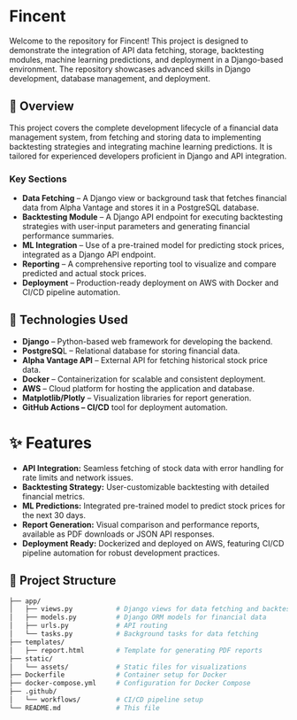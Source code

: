 # Fincent

Welcome to the repository for Fincent! This project is designed to demonstrate the integration of API data fetching, storage, backtesting modules, machine learning predictions, and deployment in a Django-based environment. The repository showcases advanced skills in Django development, database management, and deployment.

## 🚀 Overview

This project covers the complete development lifecycle of a financial data management system, from fetching and storing data to implementing backtesting strategies and integrating machine learning predictions. It is tailored for experienced developers proficient in Django and API integration.

### Key Sections
- **Data Fetching** – A Django view or background task that fetches financial data from Alpha Vantage and stores it in a PostgreSQL database.
- **Backtesting Module** – A Django API endpoint for executing backtesting strategies with user-input parameters and generating financial performance summaries.
- **ML Integration** – Use of a pre-trained model for predicting stock prices, integrated as a Django API endpoint.
- **Reporting** – A comprehensive reporting tool to visualize and compare predicted and actual stock prices.
- **Deployment** – Production-ready deployment on AWS with Docker and CI/CD pipeline automation.

## 🔧 Technologies Used

- **Django** – Python-based web framework for developing the backend.
- **PostgreSQ**L – Relational database for storing financial data.
- **Alpha Vantage API** – External API for fetching historical stock price data.
- **Docker** – Containerization for scalable and consistent deployment.
- **AWS** – Cloud platform for hosting the application and database.
- **Matplotlib/Plotly** – Visualization libraries for report generation.
- **GitHub Actions – CI/CD** tool for deployment automation.

# ✨ Features

- **API Integration:** Seamless fetching of stock data with error handling for rate limits and network issues.
- **Backtesting Strategy:** User-customizable backtesting with detailed financial metrics.
- **ML Predictions:** Integrated pre-trained model to predict stock prices for the next 30 days.
- **Report Generation:** Visual comparison and performance reports, available as PDF downloads or JSON API responses.
- **Deployment Ready:** Dockerized and deployed on AWS, featuring CI/CD pipeline automation for robust development practices.

## 📁 Project Structure

```bash
├── app/
│   ├── views.py           # Django views for data fetching and backtesting
│   ├── models.py          # Django ORM models for financial data
│   ├── urls.py            # API routing
│   └── tasks.py           # Background tasks for data fetching
├── templates/
│   ├── report.html        # Template for generating PDF reports
├── static/
│   └── assets/            # Static files for visualizations
├── Dockerfile             # Container setup for Docker
├── docker-compose.yml     # Configuration for Docker Compose
├── .github/
│   └── workflows/         # CI/CD pipeline setup
└── README.md              # This file

